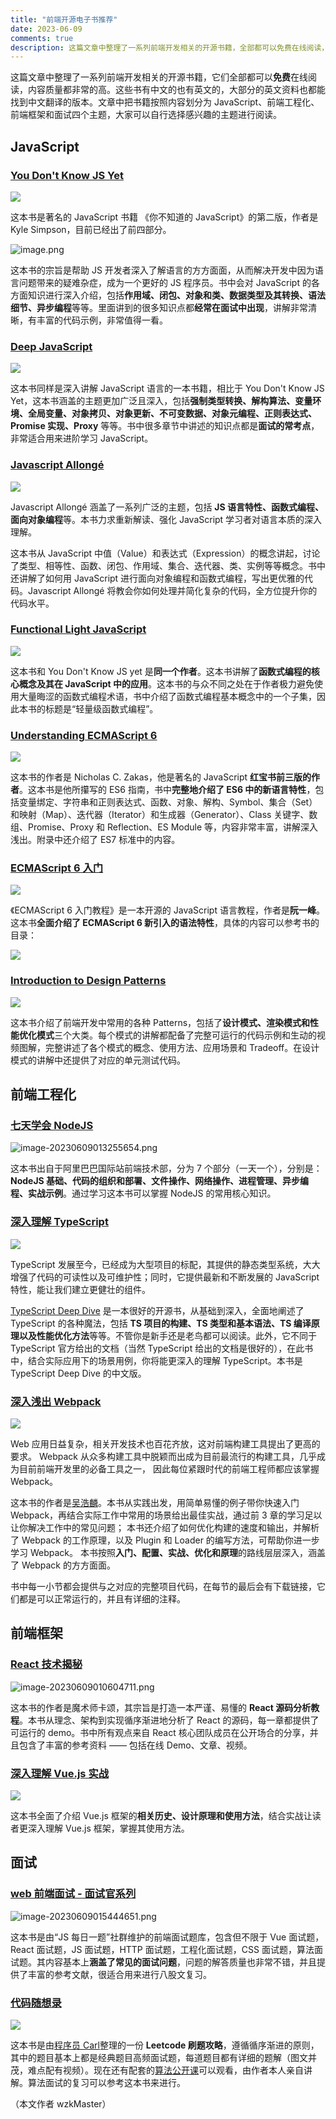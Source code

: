 ```yaml
---
title: "前端开源电子书推荐"
date: 2023-06-09
comments: true
description: 这篇文章中整理了一系列前端开发相关的开源书籍，全部都可以免费在线阅读，内容质量都非常的高，中文英文的都有，包括了 JavaScript、前端工程化、前端框架和面试四个主题。
---
```


这篇文章中整理了一系列前端开发相关的开源书籍，它们全部都可以**免费**在线阅读，内容质量都非常的高。这些书有中文的也有英文的，大部分的英文资料也都能找到中文翻译的版本。文章中把书籍按照内容划分为 JavaScript、前端工程化、前端框架和面试四个主题，大家可以自行选择感兴趣的主题进行阅读。

## JavaScript

### [You Don't Know JS Yet](https://github.com/getify/You-Dont-Know-JS)

![](https://p6-juejin.byteimg.com/tos-cn-i-k3u1fbpfcp/6a14ebdf830348858117adb2a2be394e~tplv-k3u1fbpfcp-watermark.image?)

这本书是著名的 JavaScript 书籍 《你不知道的 JavaScript》的第二版，作者是 Kyle Simpson，目前已经出了前四部分。

![image.png](https://p6-juejin.byteimg.com/tos-cn-i-k3u1fbpfcp/229ed8884021474884c21c08eb978a2d~tplv-k3u1fbpfcp-watermark.image?)

这本书的宗旨是帮助 JS 开发者深入了解语言的方方面面，从而解决开发中因为语言问题带来的疑难杂症，成为一个更好的 JS 程序员。书中会对 JavaScript 的各方面知识进行深入介绍，包括**作用域、闭包、对象和类、数据类型及其转换、语法细节、异步编程**等等。里面讲到的很多知识点都**经常在面试中出现**，讲解非常清晰，有丰富的代码示例，非常值得一看。

### [Deep JavaScript](https://exploringjs.com/deep-js/toc.html)

![](https://p9-juejin.byteimg.com/tos-cn-i-k3u1fbpfcp/3a0fa99a2cb747928996041e0da1f5a0~tplv-k3u1fbpfcp-watermark.image?)

这本书同样是深入讲解 JavaScript 语言的一本书籍，相比于 You Don't Know JS Yet，这本书涵盖的主题更加广泛且深入，包括**强制类型转换、解构算法、变量环境、全局变量、对象拷贝、对象更新、不可变数据、对象元编程、正则表达式、Promise 实现、Proxy** 等等。书中很多章节中讲述的知识点都是**面试的常考点**，非常适合用来进阶学习 JavaScript。

### [Javascript Allongé](https://leanpub.com/javascriptallongesix/read#functions)

![](https://p9-juejin.byteimg.com/tos-cn-i-k3u1fbpfcp/020266b998664a8cb319f721bd9d70ca~tplv-k3u1fbpfcp-watermark.image?)

Javascript Allongé 涵盖了一系列广泛的主题，包括 **JS 语言特性、函数式编程、面向对象编程**等。本书力求重新解读、强化 JavaScript 学习者对语言本质的深入理解。

这本书从 JavaScript 中值（Value）和表达式（Expression）的概念讲起，讨论了类型、相等性、函数、闭包、作用域、集合、迭代器、类、实例等等概念。书中还讲解了如何用 JavaScript 进行面向对象编程和函数式编程，写出更优雅的代码。Javascript Allongé 将教会你如何处理并简化复杂的代码，全方位提升你的代码水平。

### [Functional Light JavaScript](https://github.com/getify/Functional-Light-JS)

![](https://p1-juejin.byteimg.com/tos-cn-i-k3u1fbpfcp/b7ac2f3f4c064587a1ad4462b850959a~tplv-k3u1fbpfcp-watermark.image?)

这本书和 You Don't Know JS yet 是**同一个作者**。这本书讲解了**函数式编程的核心概念及其在 JavaScript 中的应用**。这本书的与众不同之处在于作者极力避免使用大量晦涩的函数式编程术语，书中介绍了函数式编程基本概念中的一个子集，因此本书的标题是“轻量级函数式编程”。

### [Understanding ECMAScript 6](https://leanpub.com/understandinges6/read/)

![](https://p9-juejin.byteimg.com/tos-cn-i-k3u1fbpfcp/37ee290eb88644ed99391630574c8d7d~tplv-k3u1fbpfcp-watermark.image?)

这本书的作者是 Nicholas C. Zakas，他是著名的 JavaScript **红宝书前三版的作者**。这本书是他所攥写的 ES6 指南，书中**完整地介绍了 ES6 中的新语言特性**，包括变量绑定、字符串和正则表达式、函数、对象、解构、Symbol、集合（Set）和映射（Map）、迭代器（Iterator）和生成器（Generator）、Class 关键字、数组、Promise、Proxy 和 Reflection、ES Module 等，内容非常丰富，讲解深入浅出。附录中还介绍了 ES7 标准中的内容。

### [ECMAScript 6 入门](https://es6.ruanyifeng.com/)

![](https://p9-juejin.byteimg.com/tos-cn-i-k3u1fbpfcp/ee489285aadb49ccad820c7e3ccb35fe~tplv-k3u1fbpfcp-watermark.image?)

《ECMAScript 6 入门教程》是一本开源的 JavaScript 语言教程，作者是**阮一峰**。这本书**全面介绍了 ECMAScript 6 新引入的语法特性**，具体的内容可以参考书的目录：

![](https://p1-juejin.byteimg.com/tos-cn-i-k3u1fbpfcp/a039df6934314b6685970a1818571c6d~tplv-k3u1fbpfcp-watermark.image?)

### [Introduction to Design Patterns](https://www.patterns.dev/posts/introduction)

![](https://p6-juejin.byteimg.com/tos-cn-i-k3u1fbpfcp/3b84adbe72924e60b1d900b28f716c02~tplv-k3u1fbpfcp-watermark.image?)

这本书介绍了前端开发中常用的各种 Patterns，包括了**设计模式、渲染模式和性能优化模式**三个大类。每个模式的讲解都配备了完整可运行的代码示例和生动的视频图解，完整讲述了各个模式的概念、使用方法、应用场景和 Tradeoff。在设计模式的讲解中还提供了对应的单元测试代码。

## 前端工程化

### [七天学会 NodeJS](http://nqdeng.github.io/7-days-nodejs/)

![image-20230609013255654.png](https://p3-juejin.byteimg.com/tos-cn-i-k3u1fbpfcp/ddbf7fe6bd714f0ca324d4e8e652f589~tplv-k3u1fbpfcp-watermark.image?)

这本书出自于阿里巴巴国际站前端技术部，分为 7 个部分（一天一个），分别是：**NodeJS 基础、代码的组织和部署、文件操作、网络操作、进程管理、异步编程、实战示例**。通过学习这本书可以掌握 NodeJS 的常用核心知识。

### [深入理解 TypeScript](https://jkchao.github.io/typescript-book-chinese/)

![](https://p3-juejin.byteimg.com/tos-cn-i-k3u1fbpfcp/6850005fc3d845d3a20cbd1e9695f45d~tplv-k3u1fbpfcp-zoom-1.image)

TypeScript 发展至今，已经成为大型项目的标配，其提供的静态类型系统，大大增强了代码的可读性以及可维护性；同时，它提供最新和不断发展的 JavaScript 特性，能让我们建立更健壮的组件。

[TypeScript Deep Dive](https://github.com/basarat/typescript-book/) 是一本很好的开源书，从基础到深入，全面地阐述了 TypeScript 的各种魔法，包括 **TS 项目的构建、TS 类型和基本语法、TS 编译原理以及性能优化方法**等等。不管你是新手还是老鸟都可以阅读。此外，它不同于 TypeScript 官方给出的文档（当然 TypeScript 给出的文档是很好的），在此书中，结合实际应用下的场景用例，你将能更深入的理解 TypeScript。本书是 TypeScript Deep Dive 的中文版。

### [深入浅出 Webpack](https://webpack.wuhaolin.cn/)

![](https://p1-juejin.byteimg.com/tos-cn-i-k3u1fbpfcp/23ad6a8295fe43e39eae532eeda5f51f~tplv-k3u1fbpfcp-watermark.image?)

Web 应用日益复杂，相关开发技术也百花齐放，这对前端构建工具提出了更高的要求。 Webpack 从众多构建工具中脱颖而出成为目前最流行的构建工具，几乎成为目前前端开发里的必备工具之一， 因此每位紧跟时代的前端工程师都应该掌握 Webpack。

这本书的作者是[吴浩麟](https://github.com/gwuhaolin)。本书从实践出发，用简单易懂的例子带你快速入门 Webpack，再结合实际工作中常用的场景给出最佳实战，通过前 3 章的学习足以让你解决工作中的常见问题； 本书还介绍了如何优化构建的速度和输出，并解析了 Webpack 的工作原理，以及 Plugin 和 Loader 的编写方法，可帮助你进一步学习 Webpack。 本书按照**入门、配置、实战、优化和原理**的路线层层深入，涵盖了 Webpack 的方方面面。

书中每一小节都会提供与之对应的完整项目代码，在每节的最后会有下载链接，它们都是可以正常运行的，并且有详细的注释。

## 前端框架

### [React 技术揭秘](https://react.iamkasong.com/)

![image-20230609010604711.png](https://p3-juejin.byteimg.com/tos-cn-i-k3u1fbpfcp/e43062e16f084bfc975857c35040f12b~tplv-k3u1fbpfcp-watermark.image?)

这本书的作者是魔术师卡颂，其宗旨是打造一本严谨、易懂的 **React 源码分析教程**。本书从理念、架构到实现循序渐进地分析了 React 的源码，每一章都提供了可运行的 demo。书中所有观点来自 React 核心团队成员在公开场合的分享，并且包含了丰富的参考资料 —— 包括在线 Demo、文章、视频。

### [深入理解 Vue.js 实战](https://godbasin.github.io/vue-ebook/)

![](https://p9-juejin.byteimg.com/tos-cn-i-k3u1fbpfcp/e82f5bf07e1243c9a31bba4a460ba277~tplv-k3u1fbpfcp-watermark.image?)

这本书全面了介绍 Vue.js 框架的**相关历史、设计原理和使用方法**，结合实战让读者更深入理解 Vue.js 框架，掌握其使用方法。

## 面试

### [web 前端面试 - 面试官系列](https://vue3js.cn/interview/)

![image-20230609015444651.png](https://p3-juejin.byteimg.com/tos-cn-i-k3u1fbpfcp/962ca69cd41b4e6cae0e42be2748647b~tplv-k3u1fbpfcp-watermark.image?)

这本书是由“JS 每日一题”社群维护的前端面试题库，包含但不限于 Vue 面试题，React 面试题，JS 面试题，HTTP 面试题，工程化面试题，CSS 面试题，算法面试题。其内容基本上**涵盖了常见的面试问题**，问题的解答质量也非常不错，并且提供了丰富的参考文献，很适合用来进行八股文复习。

### [代码随想录](https://programmercarl.com/)

![](https://p9-juejin.byteimg.com/tos-cn-i-k3u1fbpfcp/04d9245433a4423a9c3516327b8e142b~tplv-k3u1fbpfcp-watermark.image?)

这本书是由[程序员 Carl](https://github.com/youngyangyang04)整理的一份 **Leetcode 刷题攻略**，遵循循序渐进的原则，其中的题目基本上都是经典题目高频面试题，每道题目都有详细的题解（图文并茂，难点配有视频）。现在还有配套的[算法公开课](https://space.bilibili.com/525438321/channel/collectiondetail?sid=180037)可以观看，由作者本人亲自讲解。算法面试的复习可以参考这本书来进行。

（本文作者 wzkMaster）
